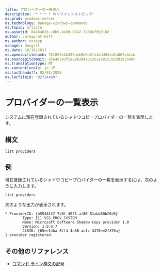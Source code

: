```yaml
---
title: プロバイダーの一覧表示
description: '* * * * のリファレンストピック'
ms.prod: windows-server
ms.technology: manage-windows-commands
ms.topic: article
ms.assetid: 844b4036-c0b9-449d-8347-7d58ef9bf16d
author: coreyp-at-msft
ms.author: coreyp
manager: dongill
ms.date: 10/16/2017
ms.openlocfilehash: 761099e3b399aeb9e6a3fe1ddd53ed1a667a4ccb
ms.sourcegitcommit: ab64dc83fca28039416c26226815502d0193500c
ms.translationtype: MT
ms.contentlocale: ja-JP
ms.lasthandoff: 05/01/2020
ms.locfileid: "82724499"
---
```

# <a name="list-providers"></a>プロバイダーの一覧表示



システムに現在登録されているシャドウコピープロバイダーの一覧を表示します。



## <a name="syntax"></a>構文

```
list providers
```

## <a name="examples"></a>例

現在登録されているシャドウコピープロバイダーの一覧を表示するには、次のように入力します。
```
list providers
```
次のような出力が表示されます。
```
* ProviderID: {b5946137-7b9f-4925-af80-51abd60b20d5}
        Type: [1] VSS_PROV_SYSTEM
        Name: Microsoft Software Shadow Copy provider 1.0
        Version: 1.0.0.7
        CLSID: {65ee1dba-8ff4-4a58-ac1c-3470ee2f376a}
1 provider registered.
```

## <a name="additional-references"></a>その他のリファレンス

- [コマンド ライン構文の記号](command-line-syntax-key.md)